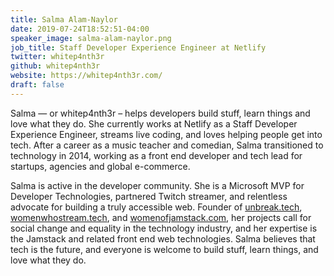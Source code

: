 ```yaml
---
title: Salma Alam-Naylor
date: 2019-07-24T18:52:51-04:00
speaker_image: salma-alam-naylor.png
job_title: Staff Developer Experience Engineer at Netlify
twitter: whitep4nth3r
github: whitep4nth3r
website: https://whitep4nth3r.com/
draft: false
---
```


Salma — or whitep4nth3r – helps developers build stuff, learn things and love what they do. She currently works at Netlify as a Staff Developer Experience Engineer, streams live coding, and loves helping people get into tech. After a career as a music teacher and comedian, Salma transitioned to technology in 2014, working as a front end developer and tech lead for startups, agencies and global e-commerce.

Salma is active in the developer community. She is a Microsoft MVP for Developer Technologies, partnered Twitch streamer, and relentless advocate for building a truly accessible web. Founder of [unbreak.tech](https://unbreak.tech), [womenwhostream.tech](https://womenwhostream.tech), and [womenofjamstack.com](http://womenofjamstack.com/), her projects call for social change and equality in the technology industry, and her expertise is the Jamstack and related front end web technologies. Salma believes that tech is the future, and everyone is welcome to build stuff, learn things, and love what they do.
